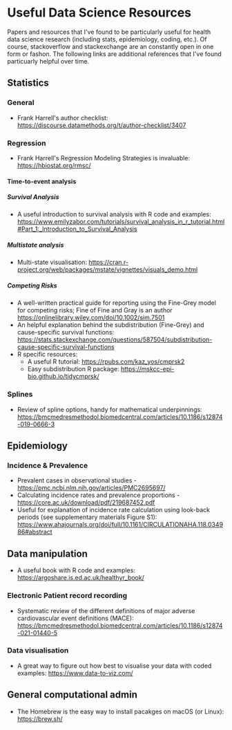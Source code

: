 # Useful Data Science Resources
Papers and resources that I've found to be particularly useful for health data science research (including stats, epidemiology, coding, etc.).  Of course, stackoverflow and stackexchange are an constantly open in one form or fashon.  The following links are additional references that I've found particuarly helpful over time.  

## Statistics
### General
* Frank Harrell's author checklist: https://discourse.datamethods.org/t/author-checklist/3407

### Regression
* Frank Harrell's Regression Modeling Strategies is invaluable: https://hbiostat.org/rmsc/
#### Time-to-event analysis

##### Survival Analysis
* A useful introduction to survival analysis with R code and examples: https://www.emilyzabor.com/tutorials/survival_analysis_in_r_tutorial.html#Part_1:_Introduction_to_Survival_Analysis

##### Multistate analysis
* Multi-state visualisation: https://cran.r-project.org/web/packages/mstate/vignettes/visuals_demo.html

##### Competing Risks
* A well-written practical guide for reporting using the Fine-Grey model for competing risks; Fine of Fine and Gray is an author https://onlinelibrary.wiley.com/doi/10.1002/sim.7501
* An helpful explanation behind the subdistribution (Fine-Grey) and cause-specific survival functions: https://stats.stackexchange.com/questions/587504/subdistribution-cause-specific-survival-functions
* R specific resources:
  * A useful R tutorial: https://rpubs.com/kaz_yos/cmprsk2
  * Easy subdistribution R package: https://mskcc-epi-bio.github.io/tidycmprsk/


### Splines 
* Review of spline options, handy for mathematical underpinnings: https://bmcmedresmethodol.biomedcentral.com/articles/10.1186/s12874-019-0666-3

## Epidemiology

### Incidence & Prevalence
* Prevalent cases in observational studies -  https://pmc.ncbi.nlm.nih.gov/articles/PMC2695697/
* Calculating incidence rates and prevalence proportions - https://core.ac.uk/download/pdf/219687452.pdf
* Useful for explanation of incidence rate calculation using look-back periods (see supplementary materials Figure S1): https://www.ahajournals.org/doi/full/10.1161/CIRCULATIONAHA.118.034986#abstract

## Data manipulation
* A useful book with R code and examples: https://argoshare.is.ed.ac.uk/healthyr_book/

### Electronic Patient record recording
* Systematic review of the different definitions of major adverse cardiovascular event definitions (MACE): https://bmcmedresmethodol.biomedcentral.com/articles/10.1186/s12874-021-01440-5

### Data visualisation
* A great way to figure out how best to visualise your data with coded examples: https://www.data-to-viz.com/

## General computational admin
* The Homebrew is the easy way to install pacakges on macOS (or Linux): https://brew.sh/
